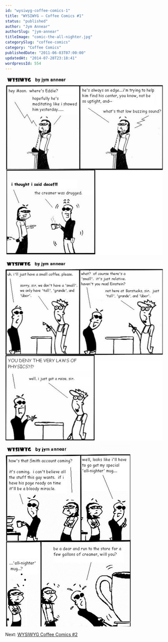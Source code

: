 ```yaml
---
id: "wysiwyg-coffee-comics-1"
title: "WYSIWYG – Coffee Comics #1"
status: "published"
author: "Jym Annear"
authorSlug: "jym-annear"
titleImage: "comic-the-all-nighter.jpg"
categorySlug: "coffee-comics"
category: "Coffee Comics"
publishedDate: "2011-06-03T07:00:00"
updatedAt: "2014-07-28T23:18:41"
wordpressId: 554
---
```


![comic-mental-spandex](comic-mental-spandex1.jpg)

![comic-size-matters](comic-size-matters.jpg)

![comic-the-all-nighter](comic-the-all-nighter.jpg)

Next: [WYSIWYG Coffee Comics #2](http://ineedcoffee.com/wysiwyg-coffee-comics-2/)